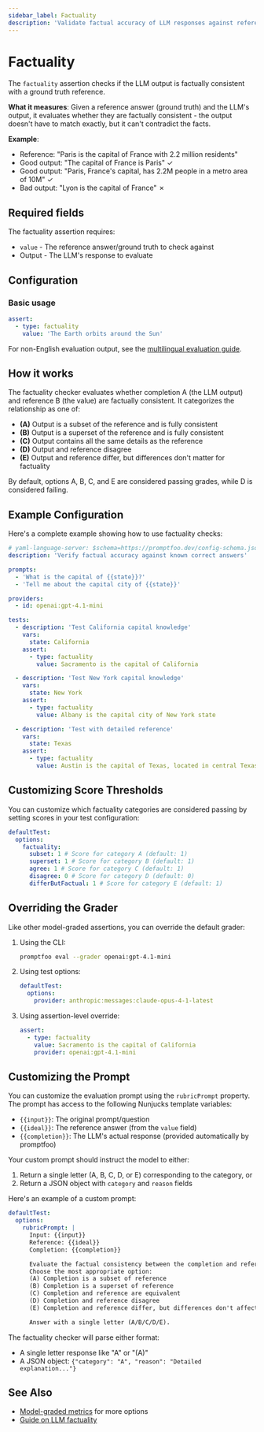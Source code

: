 ```yaml
---
sidebar_label: Factuality
description: 'Validate factual accuracy of LLM responses against reference answers'
---
```


# Factuality

The `factuality` assertion checks if the LLM output is factually consistent with a ground truth reference.

**What it measures**: Given a reference answer (ground truth) and the LLM's output, it evaluates whether they are factually consistent - the output doesn't have to match exactly, but it can't contradict the facts.

**Example**:

- Reference: "Paris is the capital of France with 2.2 million residents"
- Good output: "The capital of France is Paris" ✓
- Good output: "Paris, France's capital, has 2.2M people in a metro area of 10M" ✓
- Bad output: "Lyon is the capital of France" ✗

## Required fields

The factuality assertion requires:

- `value` - The reference answer/ground truth to check against
- Output - The LLM's response to evaluate

## Configuration

### Basic usage

```yaml
assert:
  - type: factuality
    value: 'The Earth orbits around the Sun'
```

For non-English evaluation output, see the [multilingual evaluation guide](/docs/configuration/expected-outputs/model-graded#non-english-evaluation).

## How it works

The factuality checker evaluates whether completion A (the LLM output) and reference B (the value) are factually consistent. It categorizes the relationship as one of:

- **(A)** Output is a subset of the reference and is fully consistent
- **(B)** Output is a superset of the reference and is fully consistent
- **(C)** Output contains all the same details as the reference
- **(D)** Output and reference disagree
- **(E)** Output and reference differ, but differences don't matter for factuality

By default, options A, B, C, and E are considered passing grades, while D is considered failing.

## Example Configuration

Here's a complete example showing how to use factuality checks:

```yaml title="promptfooconfig.yaml"
# yaml-language-server: $schema=https://promptfoo.dev/config-schema.json
description: 'Verify factual accuracy against known correct answers'

prompts:
  - 'What is the capital of {{state}}?'
  - 'Tell me about the capital city of {{state}}'

providers:
  - id: openai:gpt-4.1-mini

tests:
  - description: 'Test California capital knowledge'
    vars:
      state: California
    assert:
      - type: factuality
        value: Sacramento is the capital of California

  - description: 'Test New York capital knowledge'
    vars:
      state: New York
    assert:
      - type: factuality
        value: Albany is the capital city of New York state

  - description: 'Test with detailed reference'
    vars:
      state: Texas
    assert:
      - type: factuality
        value: Austin is the capital of Texas, located in central Texas
```

## Customizing Score Thresholds

You can customize which factuality categories are considered passing by setting scores in your test configuration:

```yaml
defaultTest:
  options:
    factuality:
      subset: 1 # Score for category A (default: 1)
      superset: 1 # Score for category B (default: 1)
      agree: 1 # Score for category C (default: 1)
      disagree: 0 # Score for category D (default: 0)
      differButFactual: 1 # Score for category E (default: 1)
```

## Overriding the Grader

Like other model-graded assertions, you can override the default grader:

1. Using the CLI:

   ```sh
   promptfoo eval --grader openai:gpt-4.1-mini
   ```

2. Using test options:

   ```yaml
   defaultTest:
     options:
       provider: anthropic:messages:claude-opus-4-1-latest
   ```

3. Using assertion-level override:

   ```yaml
   assert:
     - type: factuality
       value: Sacramento is the capital of California
       provider: openai:gpt-4.1-mini
   ```

## Customizing the Prompt

You can customize the evaluation prompt using the `rubricPrompt` property. The prompt has access to the following Nunjucks template variables:

- `{{input}}`: The original prompt/question
- `{{ideal}}`: The reference answer (from the `value` field)
- `{{completion}}`: The LLM's actual response (provided automatically by promptfoo)

Your custom prompt should instruct the model to either:

1. Return a single letter (A, B, C, D, or E) corresponding to the category, or
2. Return a JSON object with `category` and `reason` fields

Here's an example of a custom prompt:

```yaml
defaultTest:
  options:
    rubricPrompt: |
      Input: {{input}}
      Reference: {{ideal}}
      Completion: {{completion}}

      Evaluate the factual consistency between the completion and reference.
      Choose the most appropriate option:
      (A) Completion is a subset of reference
      (B) Completion is a superset of reference
      (C) Completion and reference are equivalent
      (D) Completion and reference disagree
      (E) Completion and reference differ, but differences don't affect factuality

      Answer with a single letter (A/B/C/D/E).
```

The factuality checker will parse either format:

- A single letter response like "A" or "(A)"
- A JSON object: `{"category": "A", "reason": "Detailed explanation..."}`

## See Also

- [Model-graded metrics](/docs/configuration/expected-outputs/model-graded) for more options
- [Guide on LLM factuality](/docs/guides/factuality-eval)
